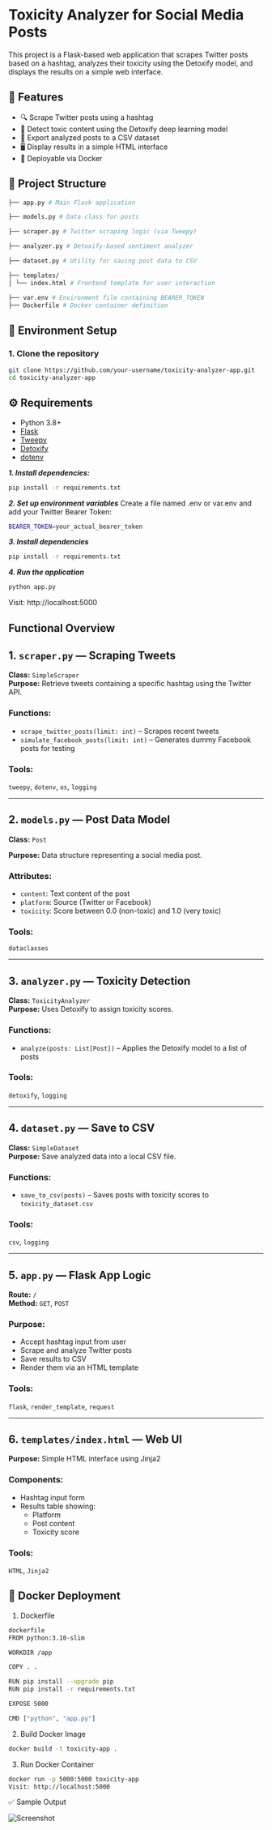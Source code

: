 # Toxicity Analyzer for Social Media Posts

This project is a Flask-based web application that scrapes Twitter posts based on a hashtag, analyzes their toxicity using the Detoxify model, and displays the results on a simple web interface.

## 🌟 Features
- 🔍 Scrape Twitter posts using a hashtag
- 🧠 Detect toxic content using the Detoxify deep learning model
- 📄 Export analyzed posts to a CSV dataset
- 🖥️ Display results in a simple HTML interface
- 🐳 Deployable via Docker

## 📂 Project Structure
```bash
├── app.py # Main Flask application

├── models.py # Data class for posts

├── scraper.py # Twitter scraping logic (via Tweepy)

├── analyzer.py # Detoxify-based sentiment analyzer

├── dataset.py # Utility for saving post data to CSV

├── templates/
│ └── index.html # Frontend template for user interaction

├── var.env # Environment file containing BEARER_TOKEN
├── Dockerfile # Docker container definition
```
## 🔧 Environment Setup

### 1. Clone the repository
```bash
git clone https://github.com/your-username/toxicity-analyzer-app.git
cd toxicity-analyzer-app
```
## ⚙️ Requirements

- Python 3.8+
- [Flask](https://palletsprojects.com/p/flask/)
- [Tweepy](https://www.tweepy.org/)
- [Detoxify](https://github.com/unitaryai/detoxify)
- [dotenv](https://pypi.org/project/python-dotenv/)

***1. Install dependencies:***

```bash
pip install -r requirements.txt
```


***2. Set up environment variables***
Create a file named .env or var.env and add your Twitter Bearer Token:

```bash
BEARER_TOKEN=your_actual_bearer_token
```
***3. Install dependencies***
```bash
pip install -r requirements.txt
```
***4. Run the application***
```bash
python app.py
```
Visit: http://localhost:5000

## Functional Overview

## 1. `scraper.py` — Scraping Tweets  
**Class:** `SimpleScraper`  
**Purpose:** Retrieve tweets containing a specific hashtag using the Twitter API.  

### Functions:  
- `scrape_twitter_posts(limit: int)` – Scrapes recent tweets  
- `simulate_facebook_posts(limit: int)` – Generates dummy Facebook posts for testing  

### Tools:  
`tweepy`, `dotenv`, `os`, `logging`  

---

## 2. `models.py` — Post Data Model  
**Class:** `Post`  

**Purpose:** Data structure representing a social media post.  

### Attributes:  
- `content`: Text content of the post  
- `platform`: Source (Twitter or Facebook)  
- `toxicity`: Score between 0.0 (non-toxic) and 1.0 (very toxic)  

### Tools:  
`dataclasses`  

---

## 3. `analyzer.py` — Toxicity Detection  
**Class:** `ToxicityAnalyzer`  
**Purpose:** Uses Detoxify to assign toxicity scores.  

### Functions:  
- `analyze(posts: List[Post])` – Applies the Detoxify model to a list of posts  

### Tools:  
`detoxify`, `logging`  

---

## 4. `dataset.py` — Save to CSV  
**Class:** `SimpleDataset`  
**Purpose:** Save analyzed data into a local CSV file.  

### Functions:  
- `save_to_csv(posts)` – Saves posts with toxicity scores to `toxicity_dataset.csv`  

### Tools:  
`csv`, `logging`  

---

## 5. `app.py` — Flask App Logic  
**Route:** `/`  
**Method:** `GET`, `POST`  

### Purpose:  
- Accept hashtag input from user  
- Scrape and analyze Twitter posts  
- Save results to CSV  
- Render them via an HTML template  

### Tools:  
`flask`, `render_template`, `request`  

---

## 6. `templates/index.html` — Web UI  
**Purpose:** Simple HTML interface using Jinja2  

### Components:  
- Hashtag input form  
- Results table showing:  
  - Platform  
  - Post content  
  - Toxicity score  

### Tools:  
`HTML`, `Jinja2`  

## 🐳 Docker Deployment
1. Dockerfile
```bash
dockerfile
FROM python:3.10-slim

WORKDIR /app

COPY . .

RUN pip install --upgrade pip
RUN pip install -r requirements.txt

EXPOSE 5000

CMD ["python", "app.py"]
```
2. Build Docker Image
```bash
docker build -t toxicity-app .
```
3. Run Docker Container
```bash
docker run -p 5000:5000 toxicity-app
Visit: http://localhost:5000
```
✅ Sample Output

![Screenshot](https://github.com/Nadia365/nadya/tree/main/IMG/Toxicity.png)
